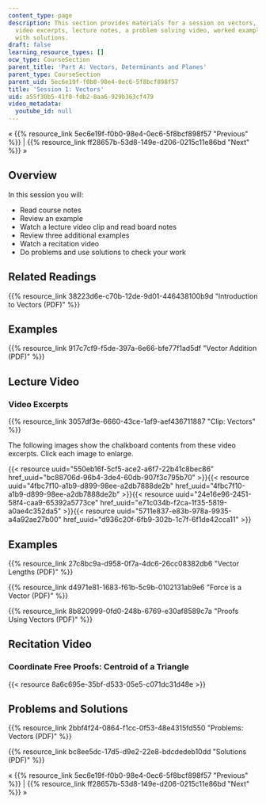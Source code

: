 ```yaml
---
content_type: page
description: This section provides materials for a session on vectors, including lecture
  video excerpts, lecture notes, a problem solving video, worked examples, and problems
  with solutions.
draft: false
learning_resource_types: []
ocw_type: CourseSection
parent_title: 'Part A: Vectors, Determinants and Planes'
parent_type: CourseSection
parent_uid: 5ec6e19f-f0b0-98e4-0ec6-5f8bcf898f57
title: 'Session 1: Vectors'
uid: a55f30b5-41f0-fdb2-8aa6-929b363cf479
video_metadata:
  youtube_id: null
---
```

« {{% resource_link 5ec6e19f-f0b0-98e4-0ec6-5f8bcf898f57 "Previous" %}} | {{% resource_link ff28657b-53d8-149e-d206-0215c11e86bd "Next" %}} »

Overview
--------

In this session you will:

*   Read course notes
*   Review an example
*   Watch a lecture video clip and read board notes
*   Review three additional examples
*   Watch a recitation video
*   Do problems and use solutions to check your work

Related Readings
----------------

{{% resource_link 38223d6e-c70b-12de-9d01-446438100b9d "Introduction to Vectors (PDF)" %}}

Examples
--------

{{% resource_link 917c7cf9-f5de-397a-6e66-bfe77f1ad5df "Vector Addition (PDF)" %}}

Lecture Video
-------------

### Video Excerpts

{{% resource_link 3057df3e-6660-43ce-1af9-aef436711887 "Clip: Vectors" %}}

The following images show the chalkboard contents from these video excerpts. Click each image to enlarge.

{{< resource uuid="550eb16f-5cf5-ace2-a6f7-22b41c8bec86" href_uuid="bc88706d-96b4-3de4-60db-907f3c795b70" >}}{{< resource uuid="4fbc7f10-a1b9-d899-98ee-a2db7888de2b" href_uuid="4fbc7f10-a1b9-d899-98ee-a2db7888de2b" >}}{{< resource uuid="24e16e96-2451-58f4-caa9-65392a5773ce" href_uuid="e71c034b-f2ca-1f35-5819-a0ae4c352da5" >}}{{< resource uuid="5711e837-e83b-978a-9935-a4a92ae27b00" href_uuid="d936c20f-6fb9-302b-1c7f-6f1de42cca11" >}}

Examples
--------

{{% resource_link 27c8bc9a-d958-0f7a-4dc6-26cc08382db6 "Vector Lengths (PDF)" %}}

{{% resource_link d4971e81-1683-f61b-5c9b-0102131ab9e6 "Force is a Vector (PDF)" %}}

{{% resource_link 8b820999-0fd0-248b-6769-e30af8589c7a "Proofs Using Vectors (PDF)" %}}

Recitation Video
----------------

### Coordinate Free Proofs: Centroid of a Triangle

{{< resource 8a6c695e-35bf-d533-05e5-c071dc31d48e >}}

Problems and Solutions
----------------------

{{% resource_link 2bbf4f24-0864-f1cc-0f53-48e4315fd550 "Problems: Vectors (PDF)" %}}

{{% resource_link bc8ee5dc-17d5-d9e2-22e8-bdcdedeb10dd "Solutions (PDF)" %}}

« {{% resource_link 5ec6e19f-f0b0-98e4-0ec6-5f8bcf898f57 "Previous" %}} | {{% resource_link ff28657b-53d8-149e-d206-0215c11e86bd "Next" %}} »